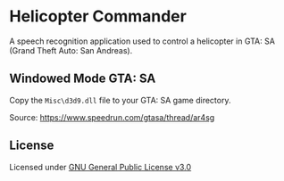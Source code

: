 # Helicopter Commander

A speech recognition application used to control a helicopter in GTA: SA (Grand Theft Auto: San Andreas).

## Windowed Mode GTA: SA

Copy the `Misc\d3d9.dll` file to your GTA: SA game directory.

Source: https://www.speedrun.com/gtasa/thread/ar4sg

## License

Licensed under [GNU General Public License v3.0](LICENSE)
